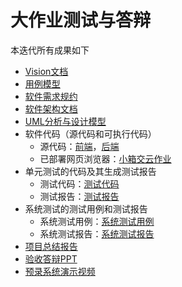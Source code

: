 # 大作业测试与答辩
本迭代所有成果如下

- [Vision文档](./Vision文档.docx)
- [用例模型](./用例模型.oom)
- [软件需求规约](./软件需求规约.docx)
- [软件架构文档](./软件架构文档.pdf)
- [UML分析与设计模型](./UML分析与设计模型)
- 软件代码（源代码和可执行代码）
  - 源代码：[前端](https://github.com/SJTU2020AutumnProj/frontend)，[后端](https://github.com/SJTU2020AutumnProj/backend)
  - 已部署网页浏览器：[小箱交云作业](https://sjtu2020autumnproj.github.io/frontend/#/)
- 单元测试的代码及其生成测试报告
  - 测试代码：[测试代码](https://github.com/SJTU2020AutumnProj/backend/tree/Unit_Test/service)
  - 测试报告：[测试报告]()
- 系统测试的测试用例和测试报告
  - 系统测试用例：[系统测试用例](./系统测试用例.xlsx)
  - 系统测试报告：[系统测试报告](./系统测试报告)
- [项目总结报告](./项目总结报告.word)
- [验收答辩PPT](./验收答辩PPT.pptx)
- [预录系统演示视频](./预录系统演示视频.mp4)

